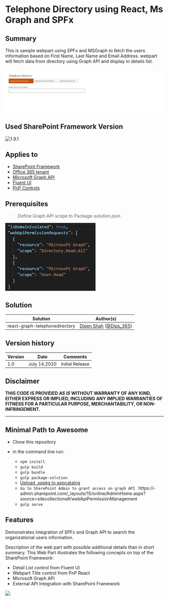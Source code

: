 # Telephone Directory using React, Ms Graph and SPFx

## Summary
This is sample webpart using SPFx and MSGraph to fetch the users information based on First Name, Last Name and Email Address.
webpart will fetch data from directory using Graph API and display in details list.

![Telephone Directory using SPFx and Graph](./assets/Preview.gif)

## Used SharePoint Framework Version

![1.9.1](https://img.shields.io/badge/version-1.9.1-green.svg)

## Applies to

* [SharePoint Framework](https://docs.microsoft.com/sharepoint/dev/spfx/sharepoint-framework-overview)
* [Office 365 tenant](https://docs.microsoft.com/sharepoint/dev/spfx/set-up-your-development-environment)
* [Microsoft Graph API](https://docs.microsoft.com/en-us/graph/overview)
* [Fluent UI](https://developer.microsoft.com/en-us/fluentui#/)
* [PnP Controls](https://pnp.github.io/sp-dev-fx-controls-react/)

## Prerequisites

> Define Graph API scope to Package-solution.json

![Graph API Scope](./assets/Capture.PNG)

## Solution

Solution|Author(s)
--------|---------
react-graph-telephonedirectory | [Dipen Shah](https://github.com/Dips365) ([@Dips_365](https://twitter.com/Dips_365))

## Version history

Version|Date|Comments
-------|----|--------
1.0|July 14,2020 | Initial Release

## Disclaimer

**THIS CODE IS PROVIDED *AS IS* WITHOUT WARRANTY OF ANY KIND, EITHER EXPRESS OR IMPLIED, INCLUDING ANY IMPLIED WARRANTIES OF FITNESS FOR A PARTICULAR PURPOSE, MERCHANTABILITY, OR NON-INFRINGEMENT.**

---

## Minimal Path to Awesome

* Clone this repository
* in the command line run:
  
  * `npm install`
  * `gulp build`
  * `gulp bundle`
  * `gulp package-solution`
  * [Upload .sppkg to appcatalog](https://www.slideshare.net/Dipen038/upload-sp-solution)
  * `Go to SharePoint Admin to grant access on graph API ` https://<Tenant>-admin.sharepoint.com/_layouts/15/online/AdminHome.aspx?source=sitecollections#/webApiPermissionManagement
  * `gulp serve`

## Features 

Demonstrates integration of SPFx and Graph API to search the organizational users information.

Description of the web part with possible additional details than in short summary. 
This Web Part illustrates the following concepts on top of the SharePoint Framework:

* Detail List control from Fluent UI
* Webpart Title control from PnP React
* Microsoft Graph API
* External API Integration with SharePoint Framework

<img src="https://telemetry.sharepointpnp.com/sp-dev-fx-webparts/samples/react-graph-telephonedirectory" />
